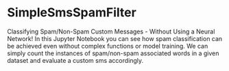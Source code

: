 # SimpleSmsSpamFilter
Classifying Spam/Non-Spam Custom Messages - Without Using a  Neural Network!
In this Jupyter Notebook you can see how spam classification can be achieved even without complex functions or model training.
We can simply count the instances of spam/non-spam associated words in a given dataset and evaluate a custom sms accordingly.

